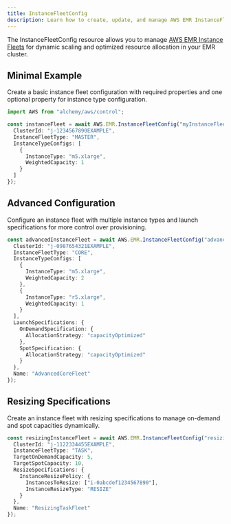 ```yaml
---
title: InstanceFleetConfig
description: Learn how to create, update, and manage AWS EMR InstanceFleetConfigs using Alchemy Cloud Control.
---
```



The InstanceFleetConfig resource allows you to manage [AWS EMR Instance Fleets](https://docs.aws.amazon.com/emr/latest/userguide/) for dynamic scaling and optimized resource allocation in your EMR cluster.

## Minimal Example

Create a basic instance fleet configuration with required properties and one optional property for instance type configuration.

```ts
import AWS from "alchemy/aws/control";

const instanceFleet = await AWS.EMR.InstanceFleetConfig("myInstanceFleet", {
  ClusterId: "j-1234567890EXAMPLE",
  InstanceFleetType: "MASTER",
  InstanceTypeConfigs: [
    {
      InstanceType: "m5.xlarge",
      WeightedCapacity: 1
    }
  ]
});
```

## Advanced Configuration

Configure an instance fleet with multiple instance types and launch specifications for more control over provisioning.

```ts
const advancedInstanceFleet = await AWS.EMR.InstanceFleetConfig("advancedInstanceFleet", {
  ClusterId: "j-0987654321EXAMPLE",
  InstanceFleetType: "CORE",
  InstanceTypeConfigs: [
    {
      InstanceType: "m5.xlarge",
      WeightedCapacity: 2
    },
    {
      InstanceType: "r5.xlarge",
      WeightedCapacity: 1
    }
  ],
  LaunchSpecifications: {
    OnDemandSpecification: {
      AllocationStrategy: "capacityOptimized"
    },
    SpotSpecification: {
      AllocationStrategy: "capacityOptimized"
    }
  },
  Name: "AdvancedCoreFleet"
});
```

## Resizing Specifications

Create an instance fleet with resizing specifications to manage on-demand and spot capacities dynamically.

```ts
const resizingInstanceFleet = await AWS.EMR.InstanceFleetConfig("resizingInstanceFleet", {
  ClusterId: "j-1122334455EXAMPLE",
  InstanceFleetType: "TASK",
  TargetOnDemandCapacity: 5,
  TargetSpotCapacity: 10,
  ResizeSpecifications: {
    InstanceResizePolicy: {
      InstancesToResize: ["i-0abcdef1234567890"],
      InstanceResizeType: "RESIZE"
    }
  },
  Name: "ResizingTaskFleet"
});
```
